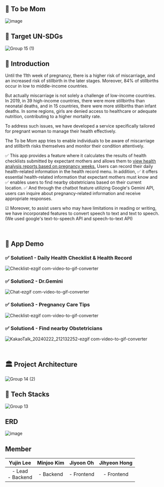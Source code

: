 ## 🤰 To be Mom
![image](https://github.com/GDSC-23-24-BABY-APP/tobemom-spring-mvc/assets/80439068/63c22d41-a927-41e5-87bc-07681ce62e5e)

## 🎯 Target UN-SDGs
![Group 15 (1)](https://github.com/GDSC-23-24-BABY-APP/tobemom-spring-mvc/assets/80439068/3f8a7ff8-7d22-4f73-ae88-56cc1c2be08e)

## 🙌 Introduction
Until the 11th week of pregnancy, there is a higher risk of miscarriage, and an increased risk of stillbirth in the later stages. Moreover, 84% of stillbirths occur in low to middle-income countries.

But actually miscarriage is not solely a challenge of low-income countries. In 2019, in 39 high-income countries, there were more stillbirths than neonatal deaths, and in 15 countries, there were more stillbirths than infant deaths. In some regions, girls are denied access to healthcare or adequate nutrition, contributing to a higher mortality rate. 

To address such issues, we have developed a service specifically tailored for pregnant woman to manage their health effectively.

The To be Mom app tries to enable individuals to be aware of miscarriage and stillbirth risks themselves and monitor their condition attentively.

✅ This app provides a feature where it calculates the results of health checklists submitted by expectant mothers and allows them to <u> view health analysis reports based on pregnancy weeks.</u> Users can record their daily health-related information in the health record menu. In addition, ✅ it offers essential health-related information that expectant mothers must know and ✅ enables users to find nearby obstetricians based on their current location. ✅ And through the chatbot feature utilizing Google's Gemini API, users can inquire about pregnancy-related information and receive appropriate responses.

☑ Moreover, to assist users who may have limitations in reading or writing, we have incorporated features to convert speech to text and text to speech. (We used google's text-to-speech API and speech-to-text API)

<br>

## 🔎 App Demo

### ✅ Solution1 - Daily Health Checklist & Health Record
![Checklist-ezgif com-video-to-gif-converter](https://github.com/GDSC-23-24-BABY-APP/tobemom-spring-mvc/assets/80439068/d1b2f731-d58d-4061-a9de-102c52998bea)

### ✅ Solution2 - Dr.Gemini
![Chat-ezgif com-video-to-gif-converter](https://github.com/GDSC-23-24-BABY-APP/tobemom-spring-mvc/assets/80439068/1a4e6d9f-393e-4b85-bbf1-f874e15c8dd4)

### ✅ Solution3 - Pregnancy Care Tips
![Checklist-ezgif com-video-to-gif-converter](https://github.com/GDSC-23-24-BABY-APP/tobemom-spring-mvc/assets/80439068/d1b2f731-d58d-4061-a9de-102c52998bea)

### ✅ Solution4 - Find nearby Obstetricians
![KakaoTalk_20240222_212132252-ezgif com-video-to-gif-converter](https://github.com/GDSC-23-24-BABY-APP/tobemom-spring-mvc/assets/80439068/1d3ba334-c3b4-459f-a1fd-20af23d83afc)

<br>




## 🏛 Project Architecture

![Group 14 (2)](https://github.com/GDSC-23-24-BABY-APP/tobemom-spring-mvc/assets/80439068/33b37b9e-3a18-44db-a445-5bc9b2b82c01)
<br>


## 🔧 Tech Stacks

![Group 13](https://github.com/GDSC-23-24-BABY-APP/tobemom-spring-mvc/assets/80439068/68597a23-5f28-4c34-bea8-4dfcb67c125d)
<br>


## ERD

![image](https://github.com/GDSC-23-24-BABY-APP/tobemom-spring-mvc/assets/80439068/0ca1e8e0-b0c9-4eea-a333-37483be35a57)
<br>


## Member

| **Yujin Lee** | **Minjoo Kim** | **Jiyoon Oh** | **Jihyeon Hong** |
|:-------------:|:---------------:|:-------------:|:--------------:|
| - Lead  <br>- Backend  | - Backend | - Frontend | - Frontend |


<br>
<br>
